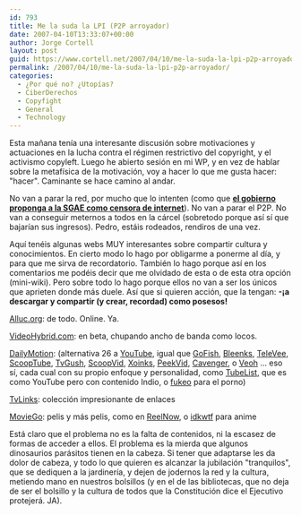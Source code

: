 ```yaml
---
id: 793
title: Me la suda la LPI (P2P arroyador)
date: 2007-04-10T13:33:07+00:00
author: Jorge Cortell
layout: post
guid: https://www.cortell.net/2007/04/10/me-la-suda-la-lpi-p2p-arroyador/
permalink: /2007/04/10/me-la-suda-la-lpi-p2p-arroyador/
categories:
  - ¿Por qué no? ¿Utopías?
  - CiberDerechos
  - Copyfight
  - General
  - Technology
---
```

Esta mañana tení­a una interesante discusión sobre motivaciones y actuaciones en la lucha contra el régimen restrictivo del copyright, y el activismo copyleft. Luego he abierto sesión en mi WP, y en vez de hablar sobre la metafí­sica de la motivación, voy a hacer lo que me gusta hacer: "hacer". Caminante se hace camino al andar.

No van a parar la red, por mucho que lo intenten (como que <a target="_blank" title="noticia AI" href="https://www.internautas.org/html/4204.html"><strong>el gobierno proponga a la SGAE como censora de internet</strong></a>). No van a parar el P2P. No van a conseguir meternos a todos en la cárcel (sobretodo porque así­ sí­ que bajarí­an sus ingresos). Pedro, estáis rodeados, rendiros de una vez.

Aquí­ tenéis algunas webs MUY interesantes sobre compartir cultura y conocimientos. En cierto modo lo hago por obligarme a ponerme al dí­a, y para que me sirva de recordatorio. También lo hago porque así­ en los comentarios me podéis decir que me olvidado de esta o de esta otra opción (mini-wiki). Pero sobre todo lo hago porque ellos no van a ser los únicos que aprieten donde más duele. Así­ que si quieren acción, que la tengan: **-¡a descargar y compartir (y crear, recordad) como posesos!**

<a target="_blank" title="Alluc" href="https://www.alluc.org">Alluc.org</a>: de todo. Online. Ya.

<a target="_blank" title="videohybrid" href="https://videohybrid.com/">VideoHybrid.com</a>: en beta, chupando ancho de banda como locos.

<a target="_blank" title="dailymotion" href="https://www.dailymotion.com">DailyMotion</a>: (alternativa 26 a <a target="_blank" title="youtube" href="https://www.youtube.com/">YouTube</a>, igual que <a target="_blank" title="gofish" href="https://www.gofish.com/">GoFish</a>, <a target="_blank" title="bleenks.com/" href="https://bleenks.com/">Bleenks</a>, <a target="_blank" title="https://www.televee.com/" href="https://www.televee.com/">TeleVee</a>, <a target="_blank" title="https://scooptube.com/" href="https://scooptube.com/">ScoopTube</a>, <a target="_blank" title="https://tvgush.com/" href="https://tvgush.com/">TvGush</a>, <a target="_blank" title="https://scoopvid.com/" href="https://scoopvid.com/">ScoopVid</a>, <a target="_blank" title="https://xoinks.com/mov/index.php?" href="https://xoinks.com/mov/index.php?">Xoinks</a>, <a target="_blank" title="https://www.peekvid.com/" href="https://www.peekvid.com/">PeekVid</a>, <a target="_blank" title="Cavenger" href="https://www.cavenger.com/">Cavenger</a>, o <a target="_blank" title="https://www.veoh.com" href="https://www.veoh.com">Veoh</a> ... eso sí­, cada cual con su propio enfoque y personalidad, como <a target="_blank" title="tubelist" href="https://www.tubelist.com/">TubeList</a>, que es como YouTube pero con contenido Indio, o <a target="_blank" title="https://www.fukeo.com/" href="https://www.fukeo.com/">fukeo</a> para el porno)

<a target="_blank" title="https://tv-links.co.uk/" href="https://tv-links.co.uk/">TvLinks</a>: colección impresionante de enlaces

<a target="_blank" title="moviego" href="https://moviego.blogspot.com/">MovieGo</a>: pelis y más pelis, como en <a target="_blank" title="ReelNow" href="https://www.reelnow.com/">ReelNow</a>, o <a target="_blank" title="https://www.idkwtf.com/anime/" href="https://www.idkwtf.com/anime/">idkwtf</a> para anime

Está claro que el problema no es la falta de contenidos, ni la escasez de formas de acceder a ellos. El problema es la mierda que algunos dinosaurios parásitos tienen en la cabeza. Si tener que adaptarse les da dolor de cabeza, y todo lo que quieren es alcanzar la jubilación "tranquilos", que se dediquen a la jardinerí­a, y dejen de jodernos la red y la cultura, metiendo mano en nuestros bolsillos (y en el de las bibliotecas, que no deja de ser el bolsillo y la cultura de todos que la Constitución dice el Ejecutivo protejerá. JA).